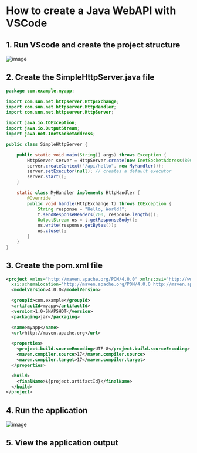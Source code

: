 # How to create a Java WebAPI with VSCode

## 1. Run VScode and create the project structure

![image](https://github.com/luiscoco/Java-WebAPI-with-VSCode/assets/32194879/47a9d27b-1496-4172-badb-0c7a34fa46cf)

## 2. Create the SimpleHttpServer.java file

```java
package com.example.myapp;

import com.sun.net.httpserver.HttpExchange;
import com.sun.net.httpserver.HttpHandler;
import com.sun.net.httpserver.HttpServer;

import java.io.IOException;
import java.io.OutputStream;
import java.net.InetSocketAddress;

public class SimpleHttpServer {

    public static void main(String[] args) throws Exception {
        HttpServer server = HttpServer.create(new InetSocketAddress(8000), 0);
        server.createContext("/api/hello", new MyHandler());
        server.setExecutor(null); // creates a default executor
        server.start();
    }

    static class MyHandler implements HttpHandler {
        @Override
        public void handle(HttpExchange t) throws IOException {
            String response = "Hello, World!";
            t.sendResponseHeaders(200, response.length());
            OutputStream os = t.getResponseBody();
            os.write(response.getBytes());
            os.close();
        }
    }
}
```

## 3. Create the pom.xml file

```xml
<project xmlns="http://maven.apache.org/POM/4.0.0" xmlns:xsi="http://www.w3.org/2001/XMLSchema-instance"
  xsi:schemaLocation="http://maven.apache.org/POM/4.0.0 http://maven.apache.org/xsd/maven-4.0.0.xsd">
  <modelVersion>4.0.0</modelVersion>

  <groupId>com.example</groupId>
  <artifactId>myapp</artifactId>
  <version>1.0-SNAPSHOT</version>
  <packaging>jar</packaging>

  <name>myapp</name>
  <url>http://maven.apache.org</url>

  <properties>
    <project.build.sourceEncoding>UTF-8</project.build.sourceEncoding>
    <maven.compiler.source>17</maven.compiler.source>
    <maven.compiler.target>17</maven.compiler.target>
  </properties>

  <build>
    <finalName>${project.artifactId}</finalName>
  </build>
</project>
```

## 4. Run the application

![image](https://github.com/luiscoco/Java-WebAPI-with-VSCode/assets/32194879/7eeab89a-a536-4c75-a655-8673cda1ae31)

## 5. View the application output

